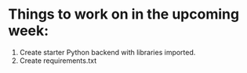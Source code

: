 # Things to work on in the upcoming week:
1. Create starter Python backend with libraries imported. 
2. Create requirements.txt

